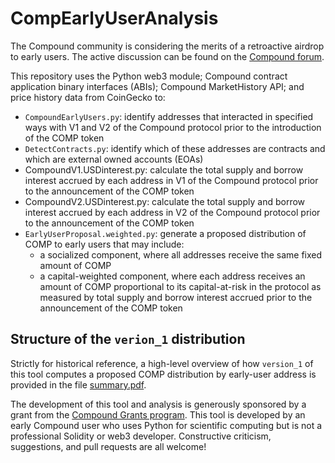 # CompEarlyUserAnalysis

The Compound community is considering the merits of a retroactive airdrop to early users. The active discussion can be found on the [Compound forum](https://www.comp.xyz/t/should-compound-retroactively-airdrop-tokens-to-early-users/595).

This repository uses the Python web3 module; Compound contract application binary interfaces (ABIs); Compound MarketHistory API; and price history data from CoinGecko to:
* `CompoundEarlyUsers.py`: identify addresses that interacted in specified ways with V1 and V2 of the Compound protocol prior to the introduction of the COMP token
* `DetectContracts.py`: identify which of these addresses are contracts and which are external owned accounts (EOAs)
* CompoundV1.USDinterest.py: calculate the total supply and borrow interest accrued by each address in V1 of the Compound protocol prior to the announcement of the COMP token
* CompoundV2.USDinterest.py: calculate the total supply and borrow interest accrued by each address in V2 of the Compound protocol prior to the announcement of the COMP token
* `EarlyUserProposal.weighted.py`: generate a proposed distribution of COMP to early users that may include:
  * a socialized component, where all addresses receive the same fixed amount of COMP
  * a capital-weighted component, where each address receives an amount of COMP proportional to its capital-at-risk in the protocol as measured by total supply and borrow interest accrued prior to the announcement of the COMP token

## Structure of the `verion_1` distribution

Strictly for historical reference, a high-level overview of how `version_1` of this tool computes a proposed COMP distribution by early-user address is provided in the file [summary.pdf](https://github.com/0xA1176ec01045/CompEarlyUserAnalysis/blob/main/proposals/version_1/summary.pdf).

The development of this tool and analysis is generously sponsored by a grant from the [Compound Grants program](https://compoundgrants.org). This tool is developed by an early Compound user who uses Python for scientific computing but is not a professional Solidity or web3 developer. Constructive criticism, suggestions, and pull requests are all welcome!
